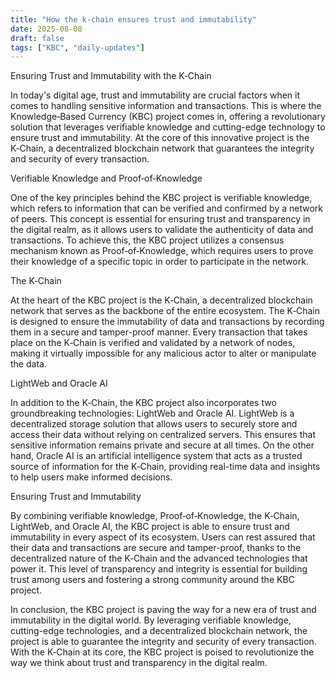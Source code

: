 ```yaml
---
title: "How the k‑chain ensures trust and immutability"
date: 2025-08-08
draft: false
tags: ["KBC", "daily-updates"]
---
```


Ensuring Trust and Immutability with the K‑Chain

In today's digital age, trust and immutability are crucial factors when it comes to handling sensitive information and transactions. This is where the Knowledge‑Based Currency (KBC) project comes in, offering a revolutionary solution that leverages verifiable knowledge and cutting-edge technology to ensure trust and immutability. At the core of this innovative project is the K‑Chain, a decentralized blockchain network that guarantees the integrity and security of every transaction.

Verifiable Knowledge and Proof‑of‑Knowledge

One of the key principles behind the KBC project is verifiable knowledge, which refers to information that can be verified and confirmed by a network of peers. This concept is essential for ensuring trust and transparency in the digital realm, as it allows users to validate the authenticity of data and transactions. To achieve this, the KBC project utilizes a consensus mechanism known as Proof‑of‑Knowledge, which requires users to prove their knowledge of a specific topic in order to participate in the network.

The K‑Chain

At the heart of the KBC project is the K‑Chain, a decentralized blockchain network that serves as the backbone of the entire ecosystem. The K‑Chain is designed to ensure the immutability of data and transactions by recording them in a secure and tamper-proof manner. Every transaction that takes place on the K‑Chain is verified and validated by a network of nodes, making it virtually impossible for any malicious actor to alter or manipulate the data.

LightWeb and Oracle AI

In addition to the K‑Chain, the KBC project also incorporates two groundbreaking technologies: LightWeb and Oracle AI. LightWeb is a decentralized storage solution that allows users to securely store and access their data without relying on centralized servers. This ensures that sensitive information remains private and secure at all times. On the other hand, Oracle AI is an artificial intelligence system that acts as a trusted source of information for the K‑Chain, providing real-time data and insights to help users make informed decisions.

Ensuring Trust and Immutability

By combining verifiable knowledge, Proof‑of‑Knowledge, the K‑Chain, LightWeb, and Oracle AI, the KBC project is able to ensure trust and immutability in every aspect of its ecosystem. Users can rest assured that their data and transactions are secure and tamper-proof, thanks to the decentralized nature of the K‑Chain and the advanced technologies that power it. This level of transparency and integrity is essential for building trust among users and fostering a strong community around the KBC project.

In conclusion, the KBC project is paving the way for a new era of trust and immutability in the digital world. By leveraging verifiable knowledge, cutting-edge technologies, and a decentralized blockchain network, the project is able to guarantee the integrity and security of every transaction. With the K‑Chain at its core, the KBC project is poised to revolutionize the way we think about trust and transparency in the digital realm.

